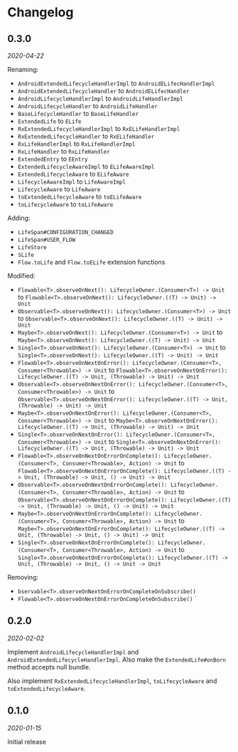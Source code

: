 Changelog
=========

0.3.0
-----

_2020-04-22_

Renaming:
 - `AndroidExtendedLifecycleHandlerImpl` to `AndroidELifecHandlerImpl`
 - `AndroidExtendedLifecycleHandler` to `AndroidELifecHandler`
 - `AndroidLifecycleHandlerImpl` to `AndroidLifeHandlerImpl`
 - `AndroidLifecycleHandler` to `AndroidLifeHandler`
 - `BaseLifecycleHandler` to `BaseLifeHandler`
 - `ExtendedLife` to `ELife`
 - `RxExtendedLifecycleHandlerImpl` to `RxELifeHandlerImpl`
 - `RxExtendedLifecycleHandler` to `RxELifeHandler`
 - `RxLifeHandlerImpl` to `RxLifeHandlerImpl`
 - `RxLifeHandler` to `RxLifeHandler`
 - `ExtendedEntry` to `EEntry`
 - `ExtendedLifecycleAwareImpl` to `ELifeAwareImpl`
 - `ExtendedLifecycleAware` to `ELifeAware`
 - `LifecycleAwareImpl` to `LifeAwareImpl`
 - `LifecycleAware` to `LifeAware`
 - `toExtendedLifecycleAware` to `toELifeAware`
 - `toLifecycleAware` to `toLifeAware`

Adding:
 - `LifeSpan#CONFIGURATION_CHANGED`
 - `LifeSpan#USER_FLOW`
 - `LifeStore`
 - `SLife`
 - `Flow.toLife` and `Flow.toELife` extension functions

Modified:
 - `Flowable<T>.observeOnNext(): LifecycleOwner.(Consumer<T>) -> Unit` to `Flowable<T>.observeOnNext(): LifecycleOwner.((T) -> Unit) -> Unit`
 - `Observable<T>.observeOnNext(): LifecycleOwner.(Consumer<T>) -> Unit` to `Observable<T>.observeOnNext(): LifecycleOwner.((T) -> Unit) -> Unit`
 - `Maybe<T>.observeOnNext(): LifecycleOwner.(Consumer<T>) -> Unit` to `Maybe<T>.observeOnNext(): LifecycleOwner.((T) -> Unit) -> Unit`
 - `Single<T>.observeOnNext(): LifecycleOwner.(Consumer<T>) -> Unit` to `Single<T>.observeOnNext(): LifecycleOwner.((T) -> Unit) -> Unit`
 - `Flowable<T>.observeOnNextOnError(): LifecycleOwner.(Consumer<T>, Consumer<Throwable>) -> Unit` to `Flowable<T>.observeOnNextOnError(): LifecycleOwner.((T) -> Unit, (Throwable) -> Unit) -> Unit`
 - `Observable<T>.observeOnNextOnError(): LifecycleOwner.(Consumer<T>, Consumer<Throwable>) -> Unit` to `Observable<T>.observeOnNextOnError(): LifecycleOwner.((T) -> Unit, (Throwable) -> Unit) -> Unit`
 - `Maybe<T>.observeOnNextOnError(): LifecycleOwner.(Consumer<T>, Consumer<Throwable>) -> Unit` to `Maybe<T>.observeOnNextOnError(): LifecycleOwner.((T) -> Unit, (Throwable) -> Unit) -> Unit`
 - `Single<T>.observeOnNextOnError(): LifecycleOwner.(Consumer<T>, Consumer<Throwable>) -> Unit` to `Single<T>.observeOnNextOnError(): LifecycleOwner.((T) -> Unit, (Throwable) -> Unit) -> Unit`
 - `Flowable<T>.observeOnNextOnErrorOnComplete(): LifecycleOwner.(Consumer<T>, Consumer<Throwable>, Action) -> Unit` to `Flowable<T>.observeOnNextOnErrorOnComplete(): LifecycleOwner.((T) -> Unit, (Throwable) -> Unit, () -> Unit) -> Unit`
 - `Observable<T>.observeOnNextOnErrorOnComplete(): LifecycleOwner.(Consumer<T>, Consumer<Throwable>, Action) -> Unit` to `Observable<T>.observeOnNextOnErrorOnComplete(): LifecycleOwner.((T) -> Unit, (Throwable) -> Unit, () -> Unit) -> Unit`
 - `Maybe<T>.observeOnNextOnErrorOnComplete(): LifecycleOwner.(Consumer<T>, Consumer<Throwable>, Action) -> Unit` to `Maybe<T>.observeOnNextOnErrorOnComplete(): LifecycleOwner.((T) -> Unit, (Throwable) -> Unit, () -> Unit) -> Unit`
 - `Single<T>.observeOnNextOnErrorOnComplete(): LifecycleOwner.(Consumer<T>, Consumer<Throwable>, Action) -> Unit` to `Single<T>.observeOnNextOnErrorOnComplete(): LifecycleOwner.((T) -> Unit, (Throwable) -> Unit, () -> Unit -> Unit`

Removing:
 - `bservable<T>.observeOnNextOnErrorOnCompleteOnSubscribe()`
 - `Flowable<T>.observeOnNextOnErrorOnCompleteOnSubscribe()`
`

0.2.0
-----

_2020-02-02_

Implement `AndroidLifecycleHandlerImpl` and `AndroidExtendedLifecycleHandlerImpl`. Also make the
`ExtendedLife#onBorn` method accepts null bundle.

Also implement `RxExtendedLifecycleHandlerImpl`, `toLifecycleAware` and `toExtendedLifecycleAware`.

0.1.0
-----

_2020-01-15_

Initial release
